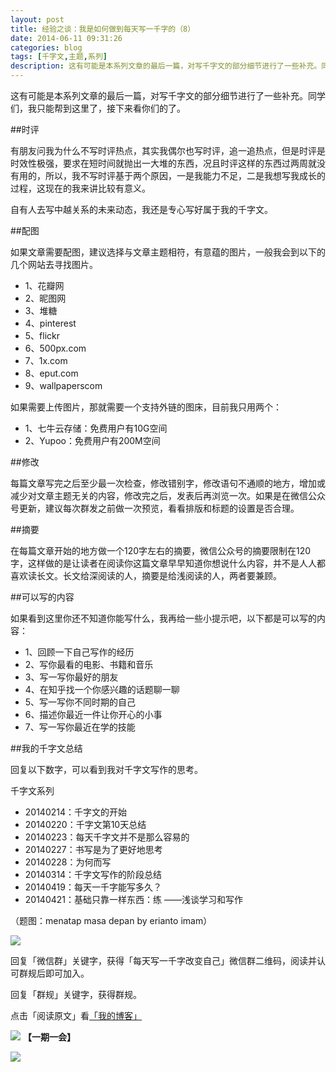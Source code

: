 ```yaml
---
layout: post
title: 经验之谈：我是如何做到每天写一千字的（8）
date: 2014-06-11 09:31:26
categories: blog
tags: [千字文,主题,系列]
description: 这有可能是本系列文章的最后一篇，对写千字文的部分细节进行了一些补充。同学们，我只能帮到这里了，接下来看你们的了。
---
```


这有可能是本系列文章的最后一篇，对写千字文的部分细节进行了一些补充。同学们，我只能帮到这里了，接下来看你们的了。


##时评

有朋友问我为什么不写时评热点，其实我偶尔也写时评，追一追热点，但是时评是时效性极强，要求在短时间就抛出一大堆的东西，况且时评这样的东西过两周就没有用的，所以，我不写时评基于两个原因，一是我能力不足，二是我想写我成长的过程，这现在的我来讲比较有意义。

自有人去写中越关系的未来动态，我还是专心写好属于我的千字文。

##配图

如果文章需要配图，建议选择与文章主题相符，有意蕴的图片，一般我会到以下的几个网站去寻找图片。

- 1、花瓣网
- 2、昵图网
- 3、堆糖
- 4、pinterest
- 5、flickr
- 6、500px.com
- 7、1x.com
- 8、eput.com
- 9、wallpaperscom

如果需要上传图片，那就需要一个支持外链的图床，目前我只用两个：

- 1、七牛云存储：免费用户有10G空间
- 2、Yupoo：免费用户有200M空间

##修改

每篇文章写完之后至少最一次检查，修改错别字，修改语句不通顺的地方，增加或减少对文章主题无关的内容，修改完之后，发表后再浏览一次。如果是在微信公众号更新，建议每次群发之前做一次预览，看看排版和标题的设置是否合理。

##摘要

在每篇文章开始的地方做一个120字左右的摘要，微信公众号的摘要限制在120字，这样做的是让读者在阅读你这篇文章早早知道你想说什么内容，并不是人人都喜欢读长文。长文给深阅读的人，摘要是给浅阅读的人，两者要兼顾。

##可以写的内容

如果看到这里你还不知道你能写什么，我再给一些小提示吧，以下都是可以写的内容：

- 1、回顾一下自己写作的经历
- 2、写你最看的电影、书籍和音乐
- 3、写一写你最好的朋友
- 4、在知乎找一个你感兴趣的话题聊一聊
- 5、写一写你不同时期的自己
- 6、描述你最近一件让你开心的小事
- 7、写一写你最近在学的技能

##我的千字文总结

回复以下数字，可以看到我对千字文写作的思考。

千字文系列

- 20140214：千字文的开始
- 20140220：千字文第10天总结
- 20140223：每天千字文并不是那么容易的
- 20140227：书写是为了更好地思考
- 20140228：为何而写
- 20140314：千字文写作的阶段总结
- 20140419：每天一千字能写多久？
- 20140421：基础只靠一样东西：练 ——浅谈学习和写作

（题图：menatap masa depan by erianto imam）

![](http://pic.yupoo.com/vankos_v/DMJiv6i8/mHDSX.png)

回复「微信群」关键字，获得「每天写一千字改变自己」微信群二维码，阅读并认可群规后即可加入。

回复「群规」关键字，获得群规。

点击「阅读原文」看[「我的博客」](http://xiaoyan.work)

![](http://pic.yupoo.com/vankos_v/DMJgUjgl/8Rvrt.png)
**【一期一会】**

![](http://media-cache-ec0.pinimg.com/736x/dd/ce/84/ddce84d7933997e874ca4adc377a9574.jpg)







